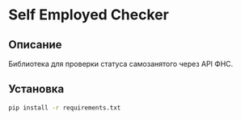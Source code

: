 # Self Employed Checker

## Описание
Библиотека для проверки статуса самозанятого через API ФНС.

## Установка
```bash
pip install -r requirements.txt
